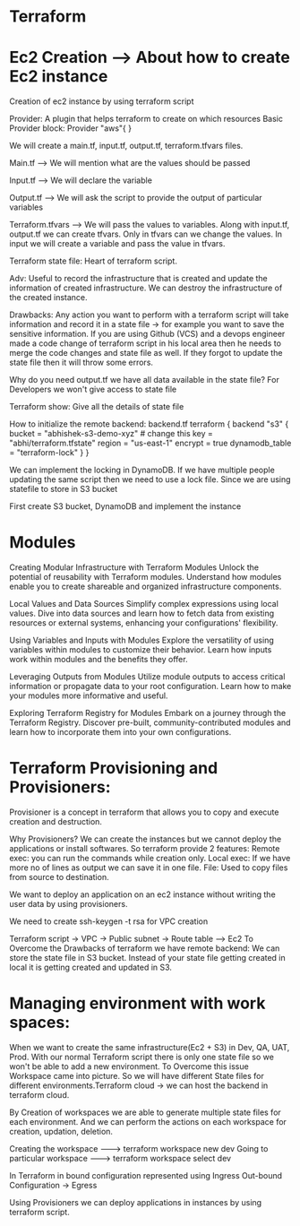 # Terraform 

# Ec2 Creation --> About how to create Ec2 instance

Creation of ec2 instance by using terraform script

Provider: A plugin that helps terraform to create on which resources Basic Provider block: Provider "aws"{ }

We will create a main.tf, input.tf, output.tf, terraform.tfvars files.

Main.tf --> We will mention what are the values should be passed

Input.tf --> We will declare the variable

Output.tf --> We will ask the script to provide the output of particular variables

Terraform.tfvars --> We will pass the values to variables. Along with input.tf, output.tf we can create tfvars. Only in tfvars can we change the values. In input we will create a variable and pass the value in tfvars.


Terraform state file: Heart of terraform script. 

Adv: Useful to record the infrastructure that is created and update the information of created infrastructure. We can destroy the infrastructure of the created instance.

Drawbacks: 
Any action you want to perform with a terraform script will take information and record it in a state file → for example you want to save the sensitive information. 
If you are using Github (VCS) and a devops engineer made a code change of terraform script in his local area then he needs to merge the code changes and state file as well. If they forgot to update the state file then it will throw some errors.

Why do you need output.tf we have all data available in the state file?
For Developers we won't give access to state file

Terraform show: Give all the details of state file

How to initialize the remote backend:
backend.tf
terraform {
  backend "s3" {
    bucket         = "abhishek-s3-demo-xyz" # change this
    key            = "abhi/terraform.tfstate"
    region         = "us-east-1"
    encrypt        = true
    dynamodb_table = "terraform-lock"
  }
}

We can implement the  locking in DynamoDB. If we have multiple people updating the same script then we need to use a lock file. Since we are using statefile to store in S3 bucket

First create S3 bucket, DynamoDB and implement the instance

# Modules
Creating Modular Infrastructure with Terraform Modules Unlock the potential of reusability with Terraform modules. Understand how modules enable you to create shareable and organized infrastructure components.

Local Values and Data Sources Simplify complex expressions using local values. Dive into data sources and learn how to fetch data from existing resources or external systems, enhancing your configurations' flexibility.

Using Variables and Inputs with Modules Explore the versatility of using variables within modules to customize their behavior. Learn how inputs work within modules and the benefits they offer.

Leveraging Outputs from Modules Utilize module outputs to access critical information or propagate data to your root configuration. Learn how to make your modules more informative and useful.

Exploring Terraform Registry for Modules Embark on a journey through the Terraform Registry. Discover pre-built, community-contributed modules and learn how to incorporate them into your own configurations.

# Terraform Provisioning and Provisioners: 
Provisioner is a concept in terraform that allows you to copy and execute creation and destruction.

Why Provisioners?
We can create the instances but we cannot deploy the applications or install softwares.
So terraform provide 2 features:
Remote exec: you can run the commands while creation only.
Local exec: If we have more no of lines as output we can save it in one file.
File: Used to copy files from source to destination.

We want to deploy an application on an ec2 instance without writing the user data by using provisioners.

We need to create ssh-keygen -t rsa for VPC creation

Terraform script → VPC → Public subnet → Route table —> Ec2
To Overcome the Drawbacks of terraform we have remote backend:
We can store the state file in S3 bucket. Instead of your state file getting created in local it is getting created and updated in S3.

# Managing environment with work spaces:
When we want to create the same infrastructure(Ec2 + S3) in Dev, QA, UAT, Prod. With our normal Terraform script there is only one state file so we won't be able to add a new environment. To Overcome this issue Workspace came into picture. So we will have different State files for different environments.Terraform cloud → we can host the backend in terraform cloud.

By Creation of workspaces we are able to generate multiple state files for each environment. And we can perform the actions on each workspace for creation, updation, deletion.

Creating the workspace ---> terraform workspace new dev
Going to particular workspace ---> terraform workspace select dev

In Terraform in bound configuration represented using Ingress
Out-bound Configuration → Egress

Using Provisioners we can deploy applications in instances by using terraform script.
